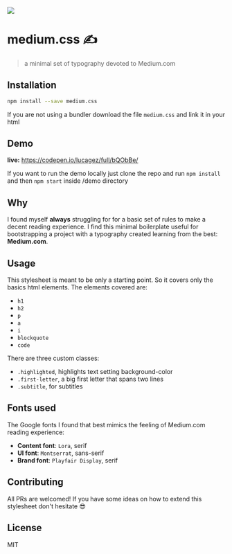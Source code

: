 ![](./demo/gif/medium.gif)

# medium.css ✍
> a minimal set of typography devoted to Medium.com

## Installation
```sh
npm install --save medium.css
```

If you are not using a bundler download the file ```medium.css``` and link it in your html

## Demo
**live:**
https://codepen.io/lucagez/full/bQObBe/

If you want to run the demo locally just clone the repo and run ```npm install``` and then ```npm start``` inside /demo directory

## Why
I found myself **always** struggling for for a basic set of rules to make a decent reading experience. I find this minimal boilerplate useful for bootstrapping a project with a typography created learning from the best: **Medium.com**.

## Usage
This stylesheet is meant to be only a starting point. So it covers only the basics html elements.
The elements covered are:
- ```h1```
- ```h2```
- ```p```
- ```a```
- ```i```
- ```blockquote```
- ```code```

There are three custom classes:
- ```.highlighted```, highlights text setting background-color
- ```.first-letter```, a big first letter that spans two lines
- ```.subtitle```, for subtitles 

## Fonts used
The Google fonts I found that best mimics the feeling of Medium.com reading experience: 
- **Content font**: ```Lora```, serif
- **UI font**: ```Montserrat```, sans-serif
- **Brand font**: ```Playfair Display```, serif

## Contributing
All PRs are welcomed! If you have some ideas on how to extend this stylesheet don't hesitate 😎

## License
MIT
